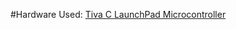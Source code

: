 #Hardware Used:
[Tiva C LaunchPad Microcontroller](http://www.ti.com/ww/en/launchpad/launchpads-connected-ek-tm4c123gxl.html)
